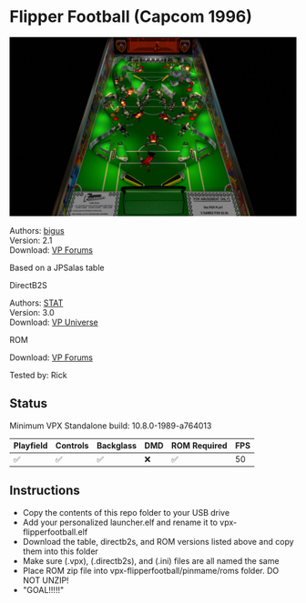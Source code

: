 # Flipper Football (Capcom 1996)

![Table Preview](../../images/vpx-flipperfootball.jpg)

Authors: [bigus](https://www.vpforums.org/index.php?showuser=107629)  
Version: 2.1  
Download: [VP Forums](https://www.vpforums.org/index.php?app=downloads&showfile=16273)

Based on a JPSalas table

DirectB2S

Authors: [STAT](https://www.vpforums.org/index.php?showuser=11253)  
Version: 3.0  
Download: [VP Universe](https://www.vpforums.org/index.php?app=downloads&showfile=14008)

ROM

Download: [VP Forums](https://www.vpforums.org/index.php?app=downloads&showfile=152)


Tested by: Rick
## Status 

Minimum VPX Standalone build: 10.8.0-1989-a764013

| Playfield | Controls | Backglass | DMD | ROM Required | FPS | 
|-----------|----------|-----------|-----|--------------|-----|
| :white_check_mark: | :white_check_mark: | :white_check_mark: | :x: | :white_check_mark: | 50 |

## Instructions

- Copy the contents of this repo folder to your USB drive
- Add your personalized launcher.elf and rename it to vpx-flipperfootball.elf
- Download the table, directb2s, and ROM versions listed above and copy them into this folder
- Make sure (.vpx), (.directb2s), and (.ini) files are all named the same
- Place ROM zip file into vpx-flipperfootball/pinmame/roms folder. DO NOT UNZIP!
- "GOAL!!!!!"
